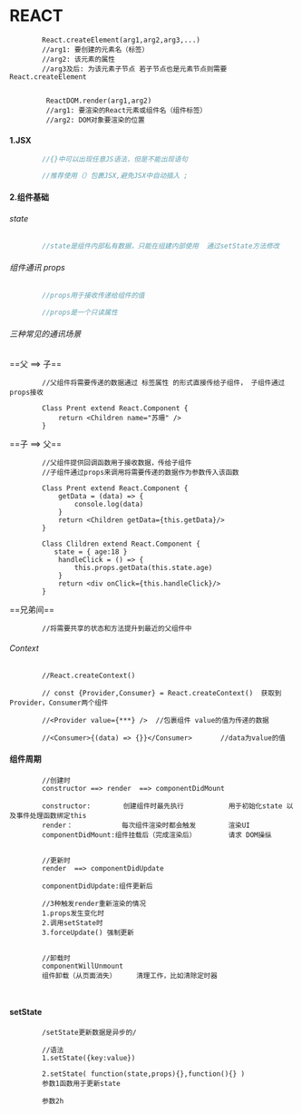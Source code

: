 # REACT

```react
		React.createElement(arg1,arg2,arg3,...)
   		//arg1: 要创建的元素名（标签）
        //arg2: 该元素的属性
        //arg3及后: 为该元素子节点 若子节点也是元素节点则需要React.createElement
                            
        
         ReactDOM.render(arg1,arg2)
		 //arg1: 要渲染的React元素或组件名（组件标签）
		 //arg2: DOM对象要渲染的位置
```



#### 1.JSX

```jsx
		//{}中可以出现任意JS语法，但是不能出现语句

		//推荐使用（）包裹JSX,避免JSX中自动插入 ;
```



#### 2.组件基础

###### 	state

```javascript
		//state是组件内部私有数据，只能在组建内部使用  通过setState方法修改
```



###### 组件通讯 props

```javascript
		//props用于接收传递给组件的值
		
		//props是一个只读属性
```



###### 三种常见的通讯场景

==父 ==> 子==

```react
		//父组件将需要传递的数据通过 标签属性 的形式直接传给子组件， 子组件通过props接收
		
		Class Prent extend React.Component {
            return <Children name="苏珊" />
        }
```



==子 ==> 父==

```react
		//父组件提供回调函数用于接收数据，传给子组件
		//子组件通过props来调用将需要传递的数据作为参数传入该函数

		Class Prent extend React.Component {
            getData = (data) => {
                console.log(data)
            }
            return <Children getData={this.getData}/>
        }

		Class Clildren extend React.Component {
           state = { age:18 }
            handleClick = () => {
                this.props.getData(this.state.age)
            }
            return <div onClick={this.handleClick}/>
        }
```



==兄弟间==

```react
		//将需要共享的状态和方法提升到最近的父组件中
```





###### Context

```react
		//React.createContext()
		
		// const {Provider,Consumer} = React.createContext()  获取到Provider，Consumer两个组件

		//<Provider value={***} /> 	//包裹组件 value的值为传递的数据

		//<Consumer>{(data) => {}}</Consumer>		//data为value的值
```







#### 组件周期

```react
		//创建时
		constructor	==>	render	==> componentDidMount
		
		constructor: 		创建组件时最先执行			用于初始化state 以及事件处理函数绑定this
        render：			   每次组件渲染时都会触发		  渲染UI
        componentDidMount:组件挂载后（完成渲染后）		  请求 DOM操纵

		
		//更新时
		render	==>	componentDidUpdate
		
		componentDidUpdate:组件更新后
		
        //3种触发render重新渲染的情况
        1.props发生变化时
        2.调用setState时
        3.forceUpdate() 强制更新


		//卸载时
		componentWillUnmount
        组件卸载（从页面消失）		清理工作，比如清除定时器
        
        
```





#### setState

```react
		/setState更新数据是异步的/

		//语法
		1.setState({key:value})

		2.setState( function(state,props){},function(){} )
		参数1函数用于更新state
        
        参数2h
```

